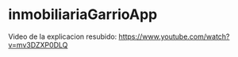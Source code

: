 # inmobiliariaGarrioApp
Video de la explicacion resubido: https://www.youtube.com/watch?v=mv3DZXP0DLQ

